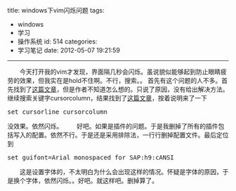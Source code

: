 title: windows下vim闪烁问题
tags:
  - windows
  - 学习
  - 操作系统
id: 514
categories:
  - 学习笔记
date: 2012-05-07 19:21:59
---

　　今天打开我的vim才发现，界面隔几秒会闪烁。虽说貌似能够起到防止眼睛疲劳的效果，但我实在是hold不住啊。不行，搜索。。
首先有这个问题的人不多。首先找到了[这篇文章](http://hi.baidu.com/chrisyue/blog/item/ebc7b8de373c1048cdbf1af9.html)，但是作者不知道怎么想的。只说了原因，没有给出解决方法。继续搜索关键字cursorcolumn，结果找到了[这篇文章](http://yyq123.blogspot.com/2012/01/vim-cursor.html)，按着说明来了一下
<pre lang="php">set cursorline cursorcolumn</pre>
没效果。依然闪烁。
　　好吧。如果是插件的问题。于是我删掉了所有的插件包括写入的配置。依然不行。于是还是采用排除法，一行行删掉配置文件。最后定位到
<pre lang="php">set guifont=Arial_monospaced_for_SAP:h9:cANSI </pre>
　　这是设置字体的，不太明白为什么会出现这样的情况。怀疑是字体的原因，于是换个字体，依然闪烁。。好吧。就这样吧。删掉算了。